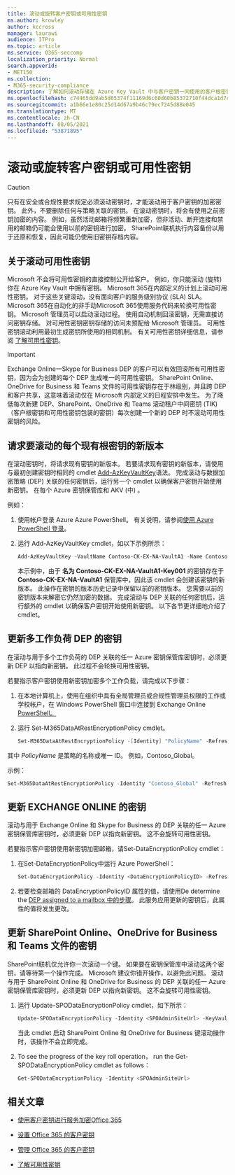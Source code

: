 ```yaml
---
title: 滚动或旋转客户密钥或可用性密钥
ms.author: krowley
author: kccross
manager: laurawi
audience: ITPro
ms.topic: article
ms.service: O365-seccomp
localization_priority: Normal
search.appverid:
- MET150
ms.collection:
- M365-security-compliance
description: 了解如何滚动存储在 Azure Key Vault 中与客户密钥一同使用的客户根密钥。 服务包括Exchange Online、Skype for Business、SharePoint Online、OneDrive for Business 和 Teams 文件。
ms.openlocfilehash: c74465dd9ab5d05374f11169d6c60d60b85372710f44dca1d7c164f7ca339136
ms.sourcegitcommit: a1b66e1e80c25d14d67a9b46c79ec7245d88e045
ms.translationtype: MT
ms.contentlocale: zh-CN
ms.lasthandoff: 08/05/2021
ms.locfileid: "53871895"
---
```

# <a name="roll-or-rotate-a-customer-key-or-an-availability-key"></a>滚动或旋转客户密钥或可用性密钥

> [!CAUTION]
> 只有在安全或合规性要求规定必须滚动密钥时，才能滚动用于客户密钥的加密密钥。 此外，不要删除任何与策略关联的密钥。 在滚动密钥时，将会有使用之前密钥加密的内容。 例如，虽然活动邮箱将频繁重新加密，但非活动、断开连接和禁用的邮箱仍可能会使用以前的密钥进行加密。 SharePoint联机执行内容备份以用于还原和恢复，因此可能仍使用旧密钥存档内容。

## <a name="about-rolling-the-availability-key"></a>关于滚动可用性密钥

Microsoft 不会将可用性密钥的直接控制公开给客户。 例如，你只能滚动 (旋转) 你在 Azure Key Vault 中拥有密钥。 Microsoft 365在内部定义的计划上滚动可用性密钥。 对于这些关键滚动，没有面向客户的服务级别协议 (SLA) SLA。 Microsoft 365在自动化的非手动Microsoft 365使用服务代码来轮换可用性密钥。 Microsoft 管理员可以启动滚动过程。 使用自动机制回滚密钥，无需直接访问密钥存储。 对可用性密钥密钥存储的访问未预配给 Microsoft 管理员。 可用性密钥滚动利用最初生成密钥所使用的相同机制。 有关可用性密钥详细信息，请参阅 [了解可用性密钥](customer-key-availability-key-understand.md)。

> [!IMPORTANT]
> Exchange Online一Skype for Business DEP 的客户可以有效回滚所有可用性密钥，因为会为创建的每个 DEP 生成唯一的可用性密钥。 SharePoint Online、OneDrive for Business 和 Teams 文件的可用性密钥存在于林级别，并且跨 DEP 和客户共享，这意味着滚动仅在 Microsoft 内部定义的日程安排中发生。 为了降低每次新建 DEP、SharePoint、OneDrive 和 Teams 滚动租户中间密钥 (TIK) （客户根密钥和可用性密钥包装的密钥）每次创建一个新的 DEP 时不滚动可用性密钥的风险。

## <a name="request-a-new-version-of-each-existing-root-key-you-want-to-roll"></a>请求要滚动的每个现有根密钥的新版本

在滚动密钥时，将请求现有密钥的新版本。 若要请求现有密钥的新版本，请使用与最初创建密钥时相同的 cmdlet [Add-AzKeyVaultKey](/powershell/module/az.keyvault/add-azkeyvaultkey)语法。 完成滚动与数据加密策略 (DEP) 关联的任何密钥后，运行另一个 cmdlet 以确保客户密钥开始使用新密钥。 在每个 Azure 密钥保管库和 AKV (中) 。

例如：

1. 使用帐户登录 Azure Azure PowerShell。 有关说明，请参阅[使用 Azure PowerShell 登录](/powershell/azure/authenticate-azureps)。

2. 运行 Add-AzKeyVaultKey cmdlet，如以下示例所示：

   ```powershell
   Add-AzKeyVaultKey -VaultName Contoso-CK-EX-NA-VaultA1 -Name Contoso-CK-EX-NA-VaultA1-Key001 -Destination HSM -KeyOps @('wrapKey','unwrapKey') -NotBefore (Get-Date -Date "12/27/2016 12:01 AM")
   ```

   本示例中，由于 **名为 Contoso-CK-EX-NA-VaultA1-Key001** 的密钥存在于 **Contoso-CK-EX-NA-VaultA1** 保管库中，因此该 cmdlet 会创建该密钥的新版本。 此操作在密钥的版本历史记录中保留以前的密钥版本。 您需要以前的密钥版本来解密它仍然加密的数据。 完成滚动与 DEP 关联的任何密钥后，运行额外的 cmdlet 以确保客户密钥开始使用新密钥。 以下各节更详细地介绍了 cmdlet。
  
## <a name="update-the-keys-for-multi-workload-deps"></a>更新多工作负荷 DEP 的密钥

在滚动与用于多个工作负荷的 DEP 关联的任一 Azure 密钥保管库密钥时，必须更新 DEP 以指向新密钥。 此过程不会轮换可用性密钥。

若要指示客户密钥使用新密钥加密多个工作负载，请完成以下步骤：

1. 在本地计算机上，使用在组织中具有全局管理员或合规性管理员权限的工作或学校帐户，在 Windows PowerShell 窗口中连接到 Exchange Online [PowerShell。](/powershell/exchange/connect-to-exchange-online-powershell)

2. 运行 Set-M365DataAtRestEncryptionPolicy cmdlet。
  
   ```powershell
   Set-M365DataAtRestEncryptionPolicy -[Identity] "PolicyName" -Refresh
   ```

其中 *PolicyName* 是策略的名称或唯一 ID。 例如，Contoso_Global。

示例：

```powershell
Set-M365DataAtRestEncryptionPolicy -Identity "Contoso_Global" -Refresh
```

## <a name="update-the-keys-for-exchange-online-deps"></a>更新 EXCHANGE ONLINE 的密钥

滚动与用于 Exchange Online 和 Skype for Business 的 DEP 关联的任一 Azure 密钥保管库密钥时，必须更新 DEP 以指向新密钥。 这不会旋转可用性密钥。

若要指示客户密钥使用新密钥加密邮箱，请Set-DataEncryptionPolicy cmdlet：

1. 在Set-DataEncryptionPolicy中运行 Azure PowerShell：
  
   ```powershell
   Set-DataEncryptionPolicy -Identity <DataEncryptionPolicyID> -Refresh
   ```

2. 若要检查邮箱的 DataEncryptionPolicyID 属性的值，请使用De determine the [DEP assigned to a mailbox 中的步骤](customer-key-manage.md#determine-the-dep-assigned-to-a-mailbox)。 此服务应用更新的密钥后，此属性的值将发生更改。
  
## <a name="update-the-keys-for-sharepoint-online-onedrive-for-business-and-teams-files"></a>更新 SharePoint Online、OneDrive for Business 和 Teams 文件的密钥

SharePoint联机仅允许你一次滚动一个键。 如果要在密钥保管库中滚动这两个密钥，请等待第一个操作完成。 Microsoft 建议你错开操作，以避免此问题。 滚动与用于 SharePoint Online 和 OneDrive for Business 的 DEP 关联的任一 Azure 密钥保管库密钥时，必须更新 DEP 以指向新密钥。 这不会旋转可用性密钥。

1. 运行 Update-SPODataEncryptionPolicy cmdlet，如下所示：
  
   ```powershell
   Update-SPODataEncryptionPolicy -Identity <SPOAdminSiteUrl> -KeyVaultName <ReplacementKeyVaultName> -KeyName <ReplacementKeyName> -KeyVersion <ReplacementKeyVersion> -KeyType <Primary | Secondary>
   ```

   当此 cmdlet 启动 SharePoint Online 和 OneDrive for Business 键滚动操作时，该操作不会立即完成。

2. To see the progress of the key roll operation， run the Get-SPODataEncryptionPolicy cmdlet as follows：

   ```powershell
   Get-SPODataEncryptionPolicy -Identity <SPOAdminSiteUrl>
   ```

## <a name="related-articles"></a>相关文章

- [使用客户密钥进行服务加密Office 365](customer-key-overview.md)

- [设置 Office 365 的客户密钥](customer-key-set-up.md)

- [管理 Office 365 的客户密钥](customer-key-manage.md)

- [了解可用性密钥](customer-key-availability-key-understand.md)